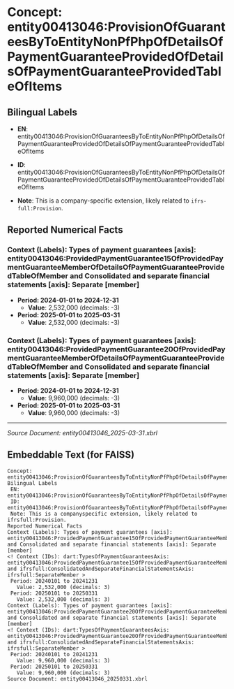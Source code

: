 # Concept: entity00413046:ProvisionOfGuaranteesByToEntityNonPfPhpOfDetailsOfPaymentGuaranteeProvidedOfDetailsOfPaymentGuaranteeProvidedTableOfItems

## Bilingual Labels
- **EN**: entity00413046:ProvisionOfGuaranteesByToEntityNonPfPhpOfDetailsOfPaymentGuaranteeProvidedOfDetailsOfPaymentGuaranteeProvidedTableOfItems

- **ID**: entity00413046:ProvisionOfGuaranteesByToEntityNonPfPhpOfDetailsOfPaymentGuaranteeProvidedOfDetailsOfPaymentGuaranteeProvidedTableOfItems
- **Note**: This is a company-specific extension, likely related to `ifrs-full:Provision`.

## Reported Numerical Facts

### **Context (Labels): Types of payment guarantees [axis]: entity00413046:ProvidedPaymentGuarantee15OfProvidedPaymentGuaranteeMemberOfDetailsOfPaymentGuaranteeProvidedTableOfMember and Consolidated and separate financial statements [axis]: Separate [member]**
<!-- Context (IDs): dart:TypesOfPaymentGuaranteesAxis: entity00413046:ProvidedPaymentGuarantee15OfProvidedPaymentGuaranteeMemberOfDetailsOfPaymentGuaranteeProvidedTableOfMember and ifrs-full:ConsolidatedAndSeparateFinancialStatementsAxis: ifrs-full:SeparateMember -->
- **Period: 2024-01-01 to 2024-12-31**
  - **Value**: 2,532,000 (decimals: -3)
- **Period: 2025-01-01 to 2025-03-31**
  - **Value**: 2,532,000 (decimals: -3)

### **Context (Labels): Types of payment guarantees [axis]: entity00413046:ProvidedPaymentGuarantee20OfProvidedPaymentGuaranteeMemberOfDetailsOfPaymentGuaranteeProvidedTableOfMember and Consolidated and separate financial statements [axis]: Separate [member]**
<!-- Context (IDs): dart:TypesOfPaymentGuaranteesAxis: entity00413046:ProvidedPaymentGuarantee20OfProvidedPaymentGuaranteeMemberOfDetailsOfPaymentGuaranteeProvidedTableOfMember and ifrs-full:ConsolidatedAndSeparateFinancialStatementsAxis: ifrs-full:SeparateMember -->
- **Period: 2024-01-01 to 2024-12-31**
  - **Value**: 9,960,000 (decimals: -3)
- **Period: 2025-01-01 to 2025-03-31**
  - **Value**: 9,960,000 (decimals: -3)

---
*Source Document: entity00413046_2025-03-31.xbrl*
## Embeddable Text (for FAISS)
```text
Concept: entity00413046:ProvisionOfGuaranteesByToEntityNonPfPhpOfDetailsOfPaymentGuaranteeProvidedOfDetailsOfPaymentGuaranteeProvidedTableOfItems
Bilingual Labels
 EN: entity00413046:ProvisionOfGuaranteesByToEntityNonPfPhpOfDetailsOfPaymentGuaranteeProvidedOfDetailsOfPaymentGuaranteeProvidedTableOfItems
 ID: entity00413046:ProvisionOfGuaranteesByToEntityNonPfPhpOfDetailsOfPaymentGuaranteeProvidedOfDetailsOfPaymentGuaranteeProvidedTableOfItems
 Note: This is a companyspecific extension, likely related to ifrsfull:Provision.
Reported Numerical Facts
Context (Labels): Types of payment guarantees [axis]: entity00413046:ProvidedPaymentGuarantee15OfProvidedPaymentGuaranteeMemberOfDetailsOfPaymentGuaranteeProvidedTableOfMember and Consolidated and separate financial statements [axis]: Separate [member]
<! Context (IDs): dart:TypesOfPaymentGuaranteesAxis: entity00413046:ProvidedPaymentGuarantee15OfProvidedPaymentGuaranteeMemberOfDetailsOfPaymentGuaranteeProvidedTableOfMember and ifrsfull:ConsolidatedAndSeparateFinancialStatementsAxis: ifrsfull:SeparateMember >
 Period: 20240101 to 20241231
   Value: 2,532,000 (decimals: 3)
 Period: 20250101 to 20250331
   Value: 2,532,000 (decimals: 3)
Context (Labels): Types of payment guarantees [axis]: entity00413046:ProvidedPaymentGuarantee20OfProvidedPaymentGuaranteeMemberOfDetailsOfPaymentGuaranteeProvidedTableOfMember and Consolidated and separate financial statements [axis]: Separate [member]
<! Context (IDs): dart:TypesOfPaymentGuaranteesAxis: entity00413046:ProvidedPaymentGuarantee20OfProvidedPaymentGuaranteeMemberOfDetailsOfPaymentGuaranteeProvidedTableOfMember and ifrsfull:ConsolidatedAndSeparateFinancialStatementsAxis: ifrsfull:SeparateMember >
 Period: 20240101 to 20241231
   Value: 9,960,000 (decimals: 3)
 Period: 20250101 to 20250331
   Value: 9,960,000 (decimals: 3)
Source Document: entity00413046_20250331.xbrl
```